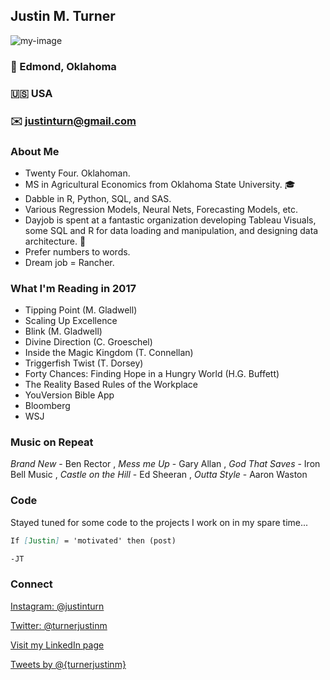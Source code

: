 <!-- https://guides.github.com/features/mastering-markdown/ for markdown guide --> 

## Justin M. Turner
<img src="https://media.licdn.com/mpr/mpr/shrinknp_400_400/AAEAAQAAAAAAAAgiAAAAJDgyZDFlZTRjLTg0M2ItNDdmNy1hOWJmLTU2NDc5ZmE0OTcyZQ.jpg" alt="my-image" class="img-circle" />


### :round_pushpin: Edmond, Oklahoma 
### :us: USA 
### :envelope: justinturn@gmail.com 


### About Me

* Twenty Four. Oklahoman. 
* MS in Agricultural Economics from Oklahoma State University. :mortar_board:
* Dabble in R, Python, SQL, and SAS. 
* Various Regression Models, Neural Nets, Forecasting Models, etc.
* Dayjob is spent at a fantastic organization developing Tableau Visuals, some SQL and R for data loading and manipulation, and designing data architecture. :office:
* Prefer numbers to words. 
* Dream job = Rancher. 

### What I'm Reading in 2017
 
* Tipping Point (M. Gladwell)
* Scaling Up Excellence
* Blink (M. Gladwell)
* Divine Direction (C. Groeschel)
* Inside the Magic Kingdom (T. Connellan)
* Triggerfish Twist (T. Dorsey)
* Forty Chances: Finding Hope in a Hungry World (H.G. Buffett)
* The Reality Based Rules of the Workplace
* YouVersion Bible App
* Bloomberg
* WSJ

### Music on Repeat

*Brand New* - Ben Rector , *Mess me Up* - Gary Allan , *God That Saves* - Iron Bell Music , *Castle on the Hill* - Ed Sheeran , *Outta Style* - Aaron Waston



### Code

Stayed tuned for some code to the projects I work on in my spare time...
```markdown
If [Justin] = 'motivated' then (post)

-JT
```

### Connect

[Instagram: @justinturn](https://www.instagram.com/justinturn/)  

[Twitter: @turnerjustinm](https://twitter.com/turnerjustinm)  

[Visit my LinkedIn page](https://www.linkedin.com/in/justin-turner-b9012966/)  

<a class="twitter-timeline"
  href="https://twitter.com/{turnerjustinm}">
Tweets by @{turnerjustinm}
</a>
